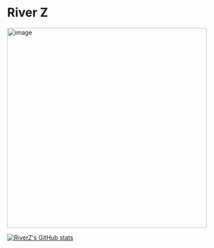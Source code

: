 # River Z

<img width="467" alt="image" src="https://github.com/user-attachments/assets/da71596c-c8db-4ca7-b597-82e9ba63aca3">

<br />

[![RiverZ's GitHub stats](https://github-readme-stats.vercel.app/api?username=laputaz&show_icons=true&theme=catppuccin_latte)]()
